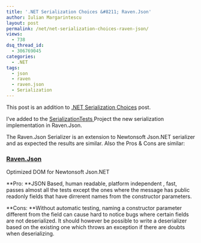 ```yaml
---
title: '.NET Serialization Choices &#8211; Raven.Json'
author: Iulian Margarintescu
layout: post
permalink: /net/net-serialization-choices-raven-json/
views:
  - 738
dsq_thread_id:
  - 306769045
categories:
  - .NET
tags:
  - json
  - raven
  - raven.json
  - Serialization
---
```

This post is an addition to [.NET Serialization Choices][1] post.

I&#8217;ve added to the [SerializationTests ][2]Project the new serialization implementation in Raven.Json.

The Raven.Json Serializer is an extension to Newtonsoft Json.NET serializer and as expected the results are similar. Also the Pros & Cons are similar:

### [Raven.Json][3]

Optimized DOM for Newtonsoft Json.NET

**Pro: **JSON Based, human readable, platform independent , fast, passes almost all the tests except the ones where the message has public readonly fields that have dirrerent names from the constructor parameters.

**Cons: **Without automatic testing, naming a constructor parameter different from the field can cause hard to notice bugs where certain fields are not deserialized. It should however be possible to write a deserializer based on the existing one which throws an exception if there are doubts when deserializing.

 [1]: http://www.erata.net/net/net-serialization-choices/ ".NET Serialization Choices"
 [2]: https://github.com/etishor/SerializationTests "Serialization Tests"
 [3]: https://github.com/ravendb/Raven.Json "Raven.Json"